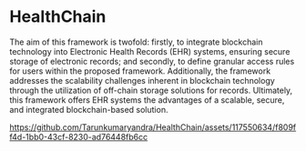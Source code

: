 # HealthChain



The aim of this framework is twofold: firstly, to integrate blockchain technology into Electronic Health Records (EHR) systems, ensuring secure storage of electronic records; and secondly, to define granular access rules for users within the proposed framework. Additionally, the framework addresses the scalability challenges inherent in blockchain technology through the utilization of off-chain storage solutions for records. Ultimately, this framework offers EHR systems the advantages of a scalable, secure, and integrated blockchain-based solution.





https://github.com/Tarunkumaryandra/HealthChain/assets/117550634/f809ff4d-1bb0-43cf-8230-ad76448fb6cc










